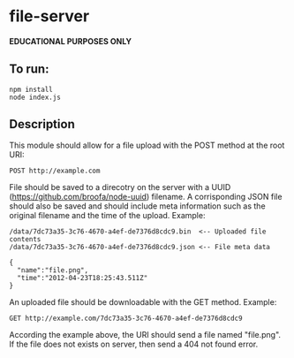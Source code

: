 # file-server

#### EDUCATIONAL PURPOSES ONLY

## To run:
```
npm install
node index.js
```

## Description
This module should allow for a file upload with the POST method at the root URI:
```
POST http://example.com 
```
File should be saved to a direcotry on the server with a UUID (https://github.com/broofa/node-uuid) filename. A corrisponding JSON file should also be saved and should include meta information such as the original filename and the time of the upload. Example:
```
/data/7dc73a35-3c76-4670-a4ef-de7376d8cdc9.bin  <-- Uploaded file contents
/data/7dc73a35-3c76-4670-a4ef-de7376d8cdc9.json <-- File meta data
```
```
{
  "name":"file.png",
  "time":"2012-04-23T18:25:43.511Z"
}
```
An uploaded file should be downloadable with the GET method. Example:
```
GET http://example.com/7dc73a35-3c76-4670-a4ef-de7376d8cdc9
```
According the example above, the URI should send a file named "file.png". If the file does not exists on server, then send a 404 not found error.
